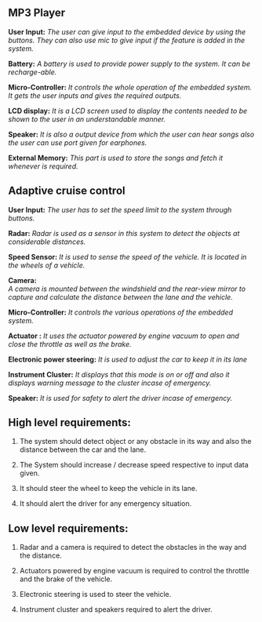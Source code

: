 ﻿
## MP3 Player

**User Input:** 
*The user can give input to the embedded device by using the buttons. They can also use mic to give input if the feature is added in the system.* 

**Battery:**
 *A battery is used to provide power supply to the system. It can be recharge-able.* 

**Micro-Controller:** 
*It controls the whole operation of the embedded system. It gets the user inputs and gives the required outputs.* 

**LCD display:** 
*It is a LCD screen used to display the contents needed to be shown to the user in an understandable manner.*

**Speaker:** 
*It is also a output device from which the user can hear songs also the user can use port given for earphones.*

**External Memory:** 
*This part is used to store the songs and fetch it whenever is required.*
                      




## Adaptive cruise control

**User Input:** 
*The user has to set the speed limit to the system through buttons.* 

**Radar:** 
*Radar is used as a sensor in this system to detect the objects at considerable distances.*

**Speed Sensor:** 
*It is used to sense the speed of the vehicle. It is located in the wheels of a vehicle.* 

**Camera:**  
*A camera is mounted between the windshield and the rear-view mirror to capture and calculate the distance between the lane and the vehicle.* 

**Micro-Controller:** 
*It controls the various operations of the embedded system.*  

**Actuator :** 
*It uses the actuator powered by engine vacuum to open and close the throttle as well as the brake.* 

**Electronic power steering:** 
*It is used to adjust the car to keep it in its lane* 

**Instrument Cluster:** 
*It displays that this mode is on or off and also it displays warning message to the cluster incase of emergency.* 

**Speaker:** 
*It is used for safety to alert the driver incase of emergency.*



## High level requirements:

 1. The system should detect object or any obstacle in its way and also the distance between the car and the lane.
 
 2. The System should increase / decrease speed respective to input data given.
 
 3. It should steer the wheel to keep the vehicle in its lane.
 
 4. It should alert the driver for any emergency situation.
 
## Low level requirements:
 
 1. Radar and a camera is required to detect the obstacles in the way and the distance.

 2. Actuators powered by engine vacuum is required to control the throttle and the brake of the vehicle.
 3. Electronic steering is used to steer the vehicle.
 4. Instrument cluster and speakers required to alert the driver.

 


 
